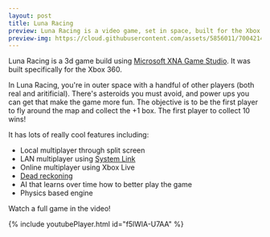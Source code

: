 ```yaml
---
layout: post
title: Luna Racing
preview: Luna Racing is a video game, set in space, built for the Xbox 360.
preview-img: https://cloud.githubusercontent.com/assets/5856011/7004214/a88bc568-dc35-11e4-94ae-6eec1820575b.png
---
```


Luna Racing is a 3d game build using [Microsoft XNA Game Studio](https://en.wikipedia.org/wiki/Microsoft_XNA_Game_Studio). It was built specifically for the Xbox 360.

In Luna Racing, you're in outer space with a handful of other players (both real and aritificial). There's asteroids you must avoid, and power ups you can get that make the game more fun. The objective is to be the first player to fly around the map and collect the +1 box. The first player to collect 10 wins!

It has lots of really cool features including:
- Local multiplayer through split screen
- LAN multiplayer using [System Link](https://en.wikipedia.org/wiki/System_Link)
- Online multiplayer using Xbox Live
- [Dead reckoning](https://en.wikipedia.org/wiki/Dead_reckoning)
- AI that learns over time how to better play the game
- Physics based engine

Watch a full game in the video!

{% include youtubePlayer.html id="f5lWlA-U7AA" %}
